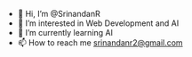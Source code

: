 - 👋 Hi, I’m @SrinandanR
- 👀 I’m interested in Web Development and AI
- 🌱 I’m currently learning AI
- 📫 How to reach me srinandanr2@gmail.com

<!---
SrinandanR/SrinandanR is a ✨ special ✨ repository because its `README.md` (this file) appears on your GitHub profile.
You can click the Preview link to take a look at your changes.
--->
